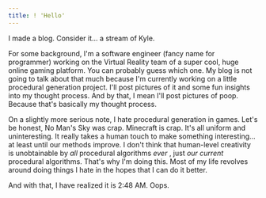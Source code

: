 ```yaml
---
title: ! 'Hello'
---
```


I made a blog. Consider it... a stream of Kyle.

For some background, I'm a software engineer (fancy name for programmer) working on the Virtual Reality team of a super cool, huge online gaming platform. You can probably guess which one. My blog is not going to talk about that much because I'm currently working on a little procedural generation project. I'll post pictures of it and some fun insights into my thought process. And by that, I mean I'll post pictures of poop. Because that's basically my thought process.

On a slightly more serious note, I hate procedural generation in games. Let's be honest, No Man's Sky was crap. Minecraft is crap. It's all uniform and uninteresting. It really takes a human touch to make something interesting... at least until our methods improve. I don't think that human-level creativity is unobtainable by *all* procedural algorithms *ever* , just *our current* procedural algorithms. That's why I'm doing this. Most of my life revolves around doing things I hate in the hopes that I can do it better.

And with that, I have realized it is 2:48 AM. Oops.